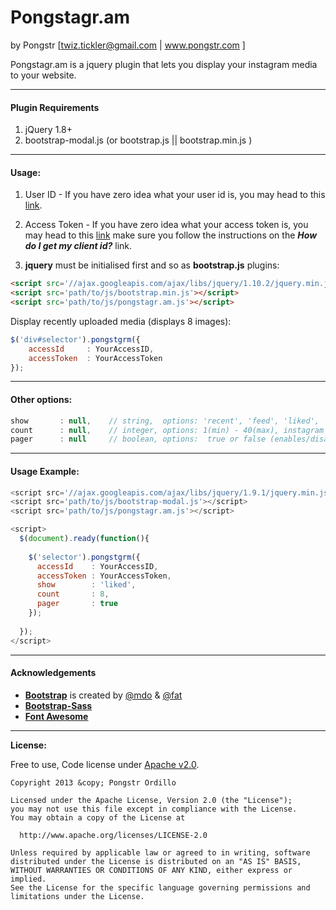Pongstagr.am
==============================================
by Pongstr [twiz.tickler@gmail.com | www.pongstr.com ]

Pongstagr.am is a jquery plugin that lets you display your instagram media to your website.


---------

#### Plugin Requirements

1. jQuery 1.8+
2. bootstrap-modal.js (or bootstrap.js || bootstrap.min.js )


---------

#### Usage:

1. User ID - If you have zero idea what your user id is, you may head to this 
   [link](http://jelled.com/instagram/lookup-user-id).

2. Access Token - If you have zero idea what your access token is, you may head to this
   [link](http://jelled.com/instagram/access-token) make sure you follow the instructions 
   on the ***How do I get my client id?*** link. 

3. **jquery** must be initialised first and so as **bootstrap.js** plugins:

```html
<script src='//ajax.googleapis.com/ajax/libs/jquery/1.10.2/jquery.min.js'></script>
<script src='path/to/js/bootstrap.min.js'></script>  
<script src='path/to/js/pongstagr.am.js'></script>  
```



Display recently uploaded media (displays 8 images):
  
```javascript
$('div#selector').pongstgrm({
    accessId     : YourAccessID,
    accessToken  : YourAccessToken
});
  ```

---------

#### Other options:
  
  
```javascript
show       : null,    // string,  options: 'recent', 'feed', 'liked', 'user'
count      : null,    // integer, options: 1(min) - 40(max), instagram limits the maximum number of photos to 40
pager      : null     // boolean, options:  true or false (enables/disable load more button)
```


---------

#### Usage Example:

```javascript
<script src='//ajax.googleapis.com/ajax/libs/jquery/1.9.1/jquery.min.js'></script>
<script src='path/to/js/bootstrap-modal.js'></script>  
<script src='path/to/js/pongstagr.am.js'></script>

<script>
  $(document).ready(function(){
    
    $('selector').pongstgrm({
      accessId    : YourAccessID,
      accessToken : YourAccessToken,
      show        : 'liked',
      count       : 8,
      pager       : true
    });
    
  });
</script>
```

---------

#### Acknowledgements 
  
  - **[Bootstrap](http://twitter.github.io/bootstrap/)** is created by [@mdo](http://twitter.com/mdo) & [@fat](http://twitter.com/fat)
  - **[Bootstrap-Sass]()**
  - **[Font Awesome]()**
---------

**License:**

Free to use, Code license under [Apache v2.0](http://www.apache.org/licenses/LICENSE-2.0).

```
Copyright 2013 &copy; Pongstr Ordillo

Licensed under the Apache License, Version 2.0 (the "License");
you may not use this file except in compliance with the License.
You may obtain a copy of the License at

  http://www.apache.org/licenses/LICENSE-2.0

Unless required by applicable law or agreed to in writing, software
distributed under the License is distributed on an "AS IS" BASIS,
WITHOUT WARRANTIES OR CONDITIONS OF ANY KIND, either express or implied.
See the License for the specific language governing permissions and
limitations under the License.
```
